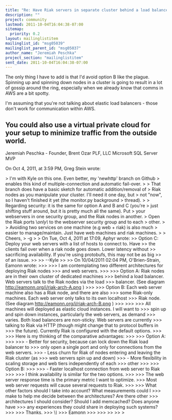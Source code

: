 ```yaml
---
title: "Re: Have Riak servers in separate cluster behind a load balancer,	or on same machines as web server?"
description: ""
project: community
lastmod: 2011-10-04T16:04:38-07:00
sitemap:
  priority: 0.2
layout: mailinglistitem
mailinglist_id: "msg05039"
mailinglist_parent_id: "msg05037"
author_name: "Jeremiah Peschka"
project_section: "mailinglistitem"
sent_date: 2011-10-04T16:04:38-07:00
---
```



The only thing I have to add is that I'd avoid option B like the plague. 
Spinning up and spinning down nodes in a cluster is going to result in a lot of 
gossip around the ring, especially when we already know that comms in AWS are a 
bit spotty.

I'm assuming that you're not talking about elastic load balancers - those don't 
work for communication within AWS.

You could also use a virtual private cloud for your setup to minimize traffic 
from the outside world.
---
Jeremiah Peschka - Founder, Brent Ozar PLF, LLC
Microsoft SQL Server MVP

On Oct 4, 2011, at 3:59 PM, Greg Stein wrote:

&gt; I'm with Kyle on this one. Even better, my 'newhttp' branch on Github
&gt; enables this kind of multiple-connection and automatic fail-over.
&gt; 
&gt; That branch does have a basic sketch for automatic addition/removal of
&gt; Riak nodes as you manipulate your cluster. I'll need it one day, but
&gt; not "now", so I haven't finished it yet (the monitor.py background
&gt; thread).
&gt; 
&gt; Regarding security: it is the same for option A and B and C (you're
&gt; just shifting stuff around, but it is pretty much all the same). Put
&gt; your webservers in one security group, and the Riak nodes in another.
&gt; Open the Riak ports \\*only\\* to the webserver security group and to each
&gt; other.
&gt; 
&gt; Avoiding two services on one machine (e.g web + riak) is also much
&gt; easier to manage/maintain. Just have web machines and riak machines.
&gt; 
&gt; Cheers,
&gt; -g
&gt; 
&gt; On Tue, Oct 4, 2011 at 17:09, Aphyr  wrote:
&gt;&gt; Option C: Deploy your web servers with a list of hosts to connect to. Have
&gt;&gt; the clients fail over when a riak node goes down. Lower latency without
&gt;&gt; sacrificing availability. If you're using protobufs, this may not be as big
&gt;&gt; of an issue.
&gt;&gt; 
&gt;&gt; --Kyle
&gt;&gt; 
&gt;&gt; On 10/04/2011 02:04 PM, O'Brien-Strain, Eamonn wrote:
&gt;&gt;&gt; 
&gt;&gt;&gt; I am contemplating two different architectures for deploying Riak nodes
&gt;&gt;&gt; and web servers.
&gt;&gt;&gt; 
&gt;&gt;&gt; Option A: Riak nodes are in their own cluster of dedicated machines
&gt;&gt;&gt; behind a load balancer. Web servers talk to the Riak nodes via the load
&gt;&gt;&gt; balancer. (See diagram http://eamonn.org/i/riak-arch-A.png )
&gt;&gt;&gt; 
&gt;&gt;&gt; Option B: Each web server machine also has a Riak node, and there are also
&gt;&gt;&gt; some Riak-only machines. Each web server only talks to its own localhost
&gt;&gt;&gt; Riak node. (See diagram http://eamonn.org/i/riak-arch-B.png )
&gt;&gt;&gt; 
&gt;&gt;&gt; 
&gt;&gt;&gt; All machines will deployed as elastic cloud instances. I will want to
&gt;&gt;&gt; spin up and spin down instances, particularly the web servers, as demand
&gt;&gt;&gt; varies. Both load balancers are non-sticky. Web servers are currently
&gt;&gt;&gt; talking to Riak via HTTP (though might change that to protocol buffers in
&gt;&gt;&gt; the future). Currently Riak is configured with the default options.
&gt;&gt;&gt; 
&gt;&gt;&gt; Here is my thinking of the comparative advantages:
&gt;&gt;&gt; 
&gt;&gt;&gt; Option A:
&gt;&gt;&gt; 
&gt;&gt;&gt; - Better for security, because can lock down the Riak load balancer to
&gt;&gt;&gt; only open a single port and only for connections from the web servers.
&gt;&gt;&gt; - Less churn for Riak of nodes entering and leaving the Riak cluster (as
&gt;&gt;&gt; web servers spin up and down)
&gt;&gt;&gt; - More flexibility in scaling storage and web tiers independently of each
&gt;&gt;&gt; other
&gt;&gt;&gt; 
&gt;&gt;&gt; Option B:
&gt;&gt;&gt; 
&gt;&gt;&gt; - Faster localhost connection from web server to Riak
&gt;&gt;&gt; 
&gt;&gt;&gt; I think availability is similar for the two options.
&gt;&gt;&gt; 
&gt;&gt;&gt; The web server response time is the primary metric I want to optimize.
&gt;&gt;&gt; Most web server requests will cause several requests to Riak.
&gt;&gt;&gt; 
&gt;&gt;&gt; What other factors should I take into account? What measurements could I
&gt;&gt;&gt; make to help me decide between the architectures? Are there other
&gt;&gt;&gt; architectures I should consider? Should I add memcached? Does anyone have
&gt;&gt;&gt; any experiences they could share in deploying such systems?
&gt;&gt;&gt; 
&gt;&gt;&gt; Thanks.
&gt;&gt;&gt; \\_\\_
&gt;&gt;&gt; Eamonn
&gt;&gt;&gt; 
&gt;&gt;&gt; 
&gt;&gt; 
&gt;&gt; 
&gt; 
